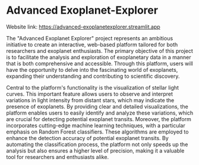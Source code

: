 # Advanced Exoplanet-Explorer

Website link: https://advanced-exoplanetexplorer.streamlit.app

The "Advanced Exoplanet Explorer" project represents an ambitious initiative to create an interactive, web-based platform tailored for both researchers and exoplanet enthusiasts. The primary objective of this project is to facilitate the analysis and exploration of exoplanetary data in a manner that is both comprehensive and accessible. Through this platform, users will have the opportunity to delve into the fascinating world of exoplanets, expanding their understanding and contributing to scientific discovery.

Central to the platform's functionality is the visualization of stellar light curves. This important feature allows users to observe and interpret variations in light intensity from distant stars, which may indicate the presence of exoplanets. By providing clear and detailed visualizations, the platform enables users to easily identify and analyze these variations, which are crucial for detecting potential exoplanet transits.
Moreover, the platform incorporates cutting-edge machine learning techniques, with a particular emphasis on Random Forest classifiers. These algorithms are employed to enhance the detection accuracy of potential exoplanet transits. By automating the classification process, the platform not only speeds up the analysis but also ensures a higher level of precision, making it a valuable tool for researchers and enthusiasts alike.
